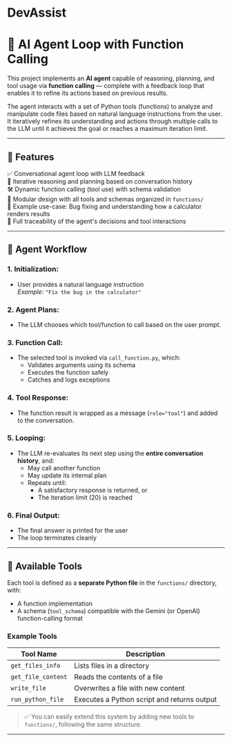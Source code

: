 # DevAssist

# 🧠 AI Agent Loop with Function Calling

This project implements an **AI agent** capable of reasoning, planning, and tool usage via **function calling** — complete with a feedback loop that enables it to refine its actions based on previous results.

The agent interacts with a set of Python tools (functions) to analyze and manipulate code files based on natural language instructions from the user. It iteratively refines its understanding and actions through multiple calls to the LLM until it achieves the goal or reaches a maximum iteration limit.

---

## 🚀 Features

✅ Conversational agent loop with LLM feedback  
🔁 Iterative reasoning and planning based on conversation history  
🛠️ Dynamic function calling (tool use) with schema validation  
📁 Modular design with all tools and schemas organized in `functions/`  
🧪 Example use-case: Bug fixing and understanding how a calculator renders results  
💬 Full traceability of the agent's decisions and tool interactions  

---

## 🧠 Agent Workflow

### 1. Initialization:
- User provides a natural language instruction  
  _Example:_ `"Fix the bug in the calculator"`

### 2. Agent Plans:
- The LLM chooses which tool/function to call based on the user prompt.

### 3. Function Call:
- The selected tool is invoked via `call_function.py`, which:
  - Validates arguments using its schema
  - Executes the function safely
  - Catches and logs exceptions

### 4. Tool Response:
- The function result is wrapped as a message (`role="tool"`) and added to the conversation.

### 5. Looping:
- The LLM re-evaluates its next step using the **entire conversation history**, and:
  - May call another function
  - May update its internal plan
  - Repeats until:
    - A satisfactory response is returned, or
    - The iteration limit (20) is reached

### 6. Final Output:
- The final answer is printed for the user
- The loop terminates cleanly

---

## 🧰 Available Tools

Each tool is defined as a **separate Python file** in the `functions/` directory, with:
- A function implementation
- A schema (`tool_schema`) compatible with the Gemini (or OpenAI) function-calling format

### Example Tools

| Tool Name         | Description                            |
|------------------|----------------------------------------|
| `get_files_info` | Lists files in a directory             |
| `get_file_content` | Reads the contents of a file         |
| `write_file`     | Overwrites a file with new content     |
| `run_python_file`| Executes a Python script and returns output |

> ✅ You can easily extend this system by adding new tools to `functions/`, following the same structure.

---


